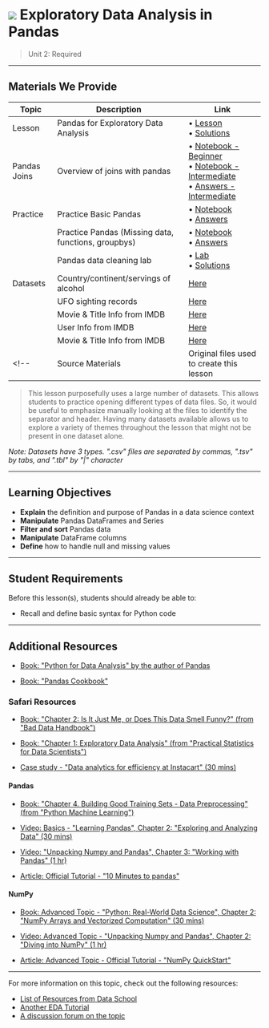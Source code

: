 # ![](https://ga-dash.s3.amazonaws.com/production/assets/logo-9f88ae6c9c3871690e33280fcf557f33.png) Exploratory Data Analysis in Pandas

> Unit 2: Required

---

## Materials We Provide

| Topic | Description | Link |
| --- | --- | --- |
| Lesson |  Pandas for Exploratory Data Analysis  | • [Lesson](./exploratory-data-analysis.ipynb)<br>• [Solutions](./solution-code/exploratory-data-analysis-solutions.ipynb) |
| Pandas Joins | Overview of joins with pandas | • [Notebook - Beginner](./ga_join/code/Dataframe-Merging-and-Joining.ipynb)<br>• [Notebook - Intermediate](./ga_join/code/pandas-join.ipynb)<br>• [Answers - Intermediate](./ga_join/code/pandas-join-answers.ipynb) |
| Practice | Practice Basic Pandas |• [Notebook](./02-pandas-i/code/intro-to-pandas-i.ipynb) <br> • [Answers](./02-pandas-i/code/intro-to-pandas-i-answers.ipynb)
|          | Practice Pandas (Missing data, functions, groupbys) | • [Notebook](./05-pandas-ii/code/pandas-ii.ipynb)<br>•  [Answers](./05-pandas-ii/code/pandas-ii-answers.ipynb)|
|          | Pandas data cleaning lab | • [Lab](./practice/pandas-cleaning-apply.ipynb)<br>• [Solutions](./practice/pandas-cleaning-apply-solution.ipynb) |
| Datasets | Country/continent/servings of alcohol | [Here](./data/drinks.csv) |
|          | UFO sighting records | [Here](./data/ufo.csv) |
|          | Movie & Title Info from IMDB | [Here](./data/movies.tbl) |
|          | User Info from IMDB | [Here](./data/user.tbl) |
|          | Movie & Title Info from IMDB | [Here](./data/movies.tbl) |
<!--| Source Materials | Original files used to create this lesson | -- |-->


> This lesson purposefully uses a large number of datasets. This allows students to practice opening different types of data files. So, it would be useful to emphasize manually looking at the files to identify the separator and header. Having many datasets available allows us to explore a variety of themes throughout the lesson that might not be present in one dataset alone.

*Note: Datasets have 3 types. ".csv" files are separated by commas, ".tsv" by tabs, and ".tbl" by "|" character*

---

## Learning Objectives

- **Explain** the definition and purpose of Pandas in a data science context
- **Manipulate** Pandas DataFrames and Series
- **Filter and sort** Pandas data
- **Manipulate** DataFrame columns
- **Define** how to handle null and missing values

---

## Student Requirements

Before this lesson(s), students should already be able to:

- Recall and define basic syntax for Python code


---

## Additional Resources

+ [Book: "Python for Data Analysis" by the author of Pandas](https://www.safaribooksonline.com/library/view/python-for-data/9781491957653/)

+ [Book: "Pandas Cookbook"](https://www.safaribooksonline.com/library/view/pandas-cookbook/9781784393878/)

### Safari Resources

+ [Book: "Chapter 2: Is It Just Me, or Does This Data Smell Funny?" (from "Bad Data Handbook")](https://www.safaribooksonline.com/library/view/bad-data-handbook/9781449324957/ch02.html)

+ [Book: "Chapter 1: Exploratory Data Analysis" (from "Practical Statistics for Data Scientists")](https://www.safaribooksonline.com/library/view/practical-statistics-for/9781491952955/ch01.html#EDA)

+ [Case study - "Data analytics for efficiency at Instacart" (30 mins)]( https://www.safaribooksonline.com/case-studies/analytics/data-analytics-for-efficiency/9781491991336-video307590/)

#### Pandas

+ [Book: "Chapter 4. Building Good Training Sets - Data Preprocessing" (from "Python Machine Learning")](https://www.safaribooksonline.com/library/view/python-machine-learning/9781787125933/ch04.html)

+ [Video: Basics - "Learning Pandas", Chapter 2: "Exploring and Analyzing Data" (30 mins)](https://www.safaribooksonline.com/videos/learning-pandas/9781787287891/9781787287891-video2_1)

+ [Video: "Unpacking Numpy and Pandas", Chapter 3: "Working with Pandas" (1 hr)](https://www.safaribooksonline.com/videos/unpacking-numpy-and/9781787121195/9781787121195-video3_1)

+ [Article: Official Tutorial - "10 Minutes to pandas"](https://pandas.pydata.org/pandas-docs/stable/10min.html#min)

#### NumPy

+ [Book: Advanced Topic - "Python: Real-World Data Science", Chapter 2: "NumPy Arrays and Vectorized Computation" (30 mins)](https://www.safaribooksonline.com/library/view/python-real-world-data/9781786465160/ch16.html)

+ [Video: Advanced Topic - "Unpacking Numpy and Pandas", Chapter 2: "Diving into NumPy" (1 hr)](https://www.safaribooksonline.com/videos/unpacking-numpy-and/9781787121195/9781787121195-video2_1)

+ [Article: Advanced Topic - Official Tutorial - "NumPy QuickStart"](https://docs.scipy.org/doc/numpy/user/quickstart.html)

---

For more information on this topic, check out the following resources:

- [List of Resources from Data School](http://www.dataschool.io/best-python-pandas-resources/)
- [Another EDA Tutorial](https://www.datacamp.com/community/tutorials/exploratory-data-analysis-python#gs.T3TSKbk)
- [A discussion forum on the topic](https://www.kaggle.com/general/12796)
